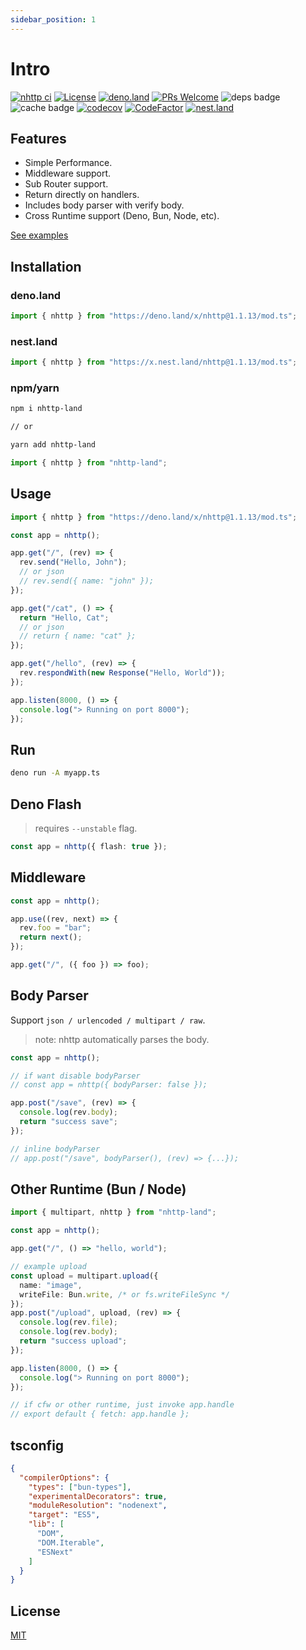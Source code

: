 ```yaml
---
sidebar_position: 1
---
```


# Intro

[![nhttp ci](https://github.com/nhttp/nhttp/workflows/ci/badge.svg)](https://github.com/nhttp/nhttp)
[![License](https://img.shields.io/:license-mit-blue.svg)](http://badges.mit-license.org)
[![deno.land](https://img.shields.io/endpoint?url=https%3A%2F%2Fdeno-visualizer.danopia.net%2Fshields%2Flatest-version%2Fx%2Fnhttp@1.1.13%2Fmod.ts)](https://deno.land/x/nhttp)
[![PRs Welcome](https://img.shields.io/badge/PRs-welcome-blue.svg)](http://makeapullrequest.com)
![deps badge](https://img.shields.io/endpoint?url=https%3A%2F%2Fdeno-visualizer.danopia.net%2Fshields%2Fdep-count%2Fhttps%2Fdeno.land%2Fx%2Fnhttp%2Fmod.ts)
![cache badge](https://img.shields.io/endpoint?url=https%3A%2F%2Fdeno-visualizer.danopia.net%2Fshields%2Fcache-size%2Fhttps%2Fdeno.land%2Fx%2Fnhttp%2Fmod.ts)
[![codecov](https://codecov.io/gh/nhttp/nhttp/branch/master/graph/badge.svg?token=SJ2NZQ0ZJG)](https://codecov.io/gh/nhttp/nhttp)
[![CodeFactor](https://www.codefactor.io/repository/github/nhttp/nhttp/badge/master)](https://www.codefactor.io/repository/github/nhttp/nhttp/overview/master)
[![nest.land](https://nest.land/badge.svg)](https://nest.land/package/nhttp)

## Features

- Simple Performance.
- Middleware support.
- Sub Router support.
- Return directly on handlers.
- Includes body parser with verify body.
- Cross Runtime support (Deno, Bun, Node, etc).

[See examples](https://github.com/nhttp/nhttp/tree/master/examples)

## Installation

### deno.land

```ts
import { nhttp } from "https://deno.land/x/nhttp@1.1.13/mod.ts";
```

### nest.land

```ts
import { nhttp } from "https://x.nest.land/nhttp@1.1.13/mod.ts";
```

### npm/yarn

```bash
npm i nhttp-land

// or

yarn add nhttp-land
```

```ts
import { nhttp } from "nhttp-land";
```

## Usage

```ts
import { nhttp } from "https://deno.land/x/nhttp@1.1.13/mod.ts";

const app = nhttp();

app.get("/", (rev) => {
  rev.send("Hello, John");
  // or json
  // rev.send({ name: "john" });
});

app.get("/cat", () => {
  return "Hello, Cat";
  // or json
  // return { name: "cat" };
});

app.get("/hello", (rev) => {
  rev.respondWith(new Response("Hello, World"));
});

app.listen(8000, () => {
  console.log("> Running on port 8000");
});
```

## Run

```bash
deno run -A myapp.ts
```

## Deno Flash

> requires `--unstable` flag.

```ts
const app = nhttp({ flash: true });
```

## Middleware

```ts
const app = nhttp();

app.use((rev, next) => {
  rev.foo = "bar";
  return next();
});

app.get("/", ({ foo }) => foo);
```

## Body Parser

Support `json / urlencoded / multipart / raw`.

> note: nhttp automatically parses the body.

```ts
const app = nhttp();

// if want disable bodyParser
// const app = nhttp({ bodyParser: false });

app.post("/save", (rev) => {
  console.log(rev.body);
  return "success save";
});

// inline bodyParser
// app.post("/save", bodyParser(), (rev) => {...});
```

## Other Runtime (Bun / Node)

```ts
import { multipart, nhttp } from "nhttp-land";

const app = nhttp();

app.get("/", () => "hello, world");

// example upload
const upload = multipart.upload({
  name: "image",
  writeFile: Bun.write, /* or fs.writeFileSync */
});
app.post("/upload", upload, (rev) => {
  console.log(rev.file);
  console.log(rev.body);
  return "success upload";
});

app.listen(8000, () => {
  console.log("> Running on port 8000");
});

// if cfw or other runtime, just invoke app.handle
// export default { fetch: app.handle };
```

## tsconfig

```json
{
  "compilerOptions": {
    "types": ["bun-types"],
    "experimentalDecorators": true,
    "moduleResolution": "nodenext",
    "target": "ES5",
    "lib": [
      "DOM",
      "DOM.Iterable",
      "ESNext"
    ]
  }
}
```

## License

[MIT](https://github.com/nhttp/nhttp/blob/master/LICENSE)

